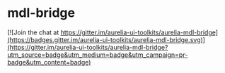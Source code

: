 # mdl-bridge

[![Join the chat at https://gitter.im/aurelia-ui-toolkits/aurelia-mdl-bridge](https://badges.gitter.im/aurelia-ui-toolkits/aurelia-mdl-bridge.svg)](https://gitter.im/aurelia-ui-toolkits/aurelia-mdl-bridge?utm_source=badge&utm_medium=badge&utm_campaign=pr-badge&utm_content=badge)